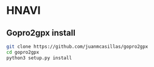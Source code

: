 # HNAVI

## Gopro2gpx install

```bash
git clone https://github.com/juanmcasillas/gopro2gpx
cd gopro2gpx
python3 setup.py install
```
